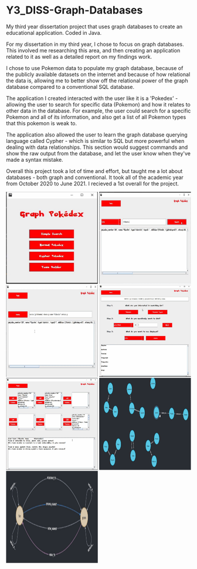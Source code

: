 # Y3_DISS-Graph-Databases
My third year dissertation project that uses graph databases to create an educational application. Coded in Java.

For my dissertation in my third year, I chose to focus on graph databases. This involved me researching this area, and then creating an application related to it as well as a detailed report on my findings work.

I chose to use Pokemon data to populate my graph database, because of the publicly available datasets on the internet and because of how relational the data is, allowing me to better show off the relational power of the graph database compared to a conventional SQL database.

The application I created interacted with the user like it is a 'Pokedex' - allowing the user to search for specific data (Pokemon) and how it relates to other data in the database. For example, the user could search for a specific Pokemon and all of its information, and also get a list of all Pokemon types that this pokemon is weak to.

The application also allowed the user to learn the graph database querying language called Cypher - which is similar to SQL but more powerful when dealing with data relationships. This section would suggest commands and show the raw output from the database, and let the user know when they've made a syntax mistake.

Overall this project took a lot of time and effort, but taught me a lot about databases - both graph and conventional. It took all of the academic year from October 2020 to June 2021. I recieved a 1st overall for the project.

<img src="Screenshots/image1.png" height="250" width="250" >
<img src="Screenshots/image2.png" height="250" width="250" >
<img src="Screenshots/image3.png" height="250" width="250" >
<img src="Screenshots/image4.png" height="250" width="250" >
<img src="Screenshots/image5.png" height="250" width="250" >
<img src="Screenshots/image6.png" height="250" width="250" >
<img src="Screenshots/image7.png" height="250" width="250" >
